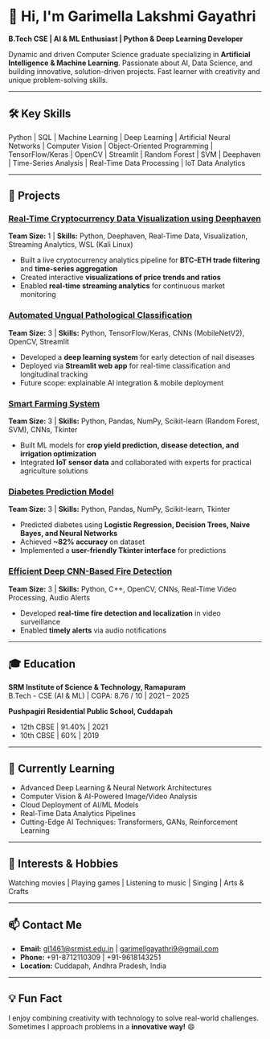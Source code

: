 # 👋 Hi, I'm Garimella Lakshmi Gayathri  

**B.Tech CSE | AI & ML Enthusiast | Python & Deep Learning Developer**  

Dynamic and driven Computer Science graduate specializing in **Artificial Intelligence & Machine Learning**. Passionate about AI, Data Science, and building innovative, solution-driven projects. Fast learner with creativity and unique problem-solving skills.  

---

## 🛠️ Key Skills

Python | SQL | Machine Learning | Deep Learning | Artificial Neural Networks | Computer Vision | Object-Oriented Programming | TensorFlow/Keras | OpenCV | Streamlit | Random Forest | SVM | Deephaven | Time-Series Analysis | Real-Time Data Processing | IoT Data Analytics  

---

## 📂 Projects

### [Real-Time Cryptocurrency Data Visualization using Deephaven](https://github.com/gl1461/Real-Time-Cryptocurrency-Data-Visualization-using-Deephaven-Framework.git) 
**Team Size:** 1 | **Skills:** Python, Deephaven, Real-Time Data, Visualization, Streaming Analytics, WSL (Kali Linux)  
- Built a live cryptocurrency analytics pipeline for **BTC-ETH trade filtering** and **time-series aggregation**  
- Created interactive **visualizations of price trends and ratios**  
- Enabled **real-time streaming analytics** for continuous market monitoring  

### [Automated Ungual Pathological Classification](https://github.com/gl1461/EFFICIENT-DEEP-CNN-BASED-FIRE-DETECTION-AND-LOCALIZATION-IN-VIDEO-SURVEILLANCE-CAMERA.git)  
**Team Size:** 3 | **Skills:** Python, TensorFlow/Keras, CNNs (MobileNetV2), OpenCV, Streamlit  
- Developed a **deep learning system** for early detection of nail diseases  
- Deployed via **Streamlit web app** for real-time classification and longitudinal tracking  
- Future scope: explainable AI integration & mobile deployment  

### [Smart Farming System](https://github.com/gl1461/Smart-Farming.git)  
**Team Size:** 3 | **Skills:** Python, Pandas, NumPy, Scikit-learn (Random Forest, SVM), CNNs, Tkinter  
- Built ML models for **crop yield prediction, disease detection, and irrigation optimization**  
- Integrated **IoT sensor data** and collaborated with experts for practical agriculture solutions  

### [Diabetes Prediction Model](https://github.com/gl1461/DIABETES-PREDICTON.git)  
**Team Size:** 3 | **Skills:** Python, Pandas, NumPy, Scikit-learn, Tkinter  
- Predicted diabetes using **Logistic Regression, Decision Trees, Naive Bayes, and Neural Networks**  
- Achieved **~82% accuracy** on dataset  
- Implemented a **user-friendly Tkinter interface** for predictions  

### [Efficient Deep CNN-Based Fire Detection](https://github.com/gl1461/EFFICIENT-DEEP-CNN-BASED-FIRE-DETECTION-AND-LOCALIZATION-IN-VIDEO-SURVEILLANCE-CAMERA.git)  
**Team Size:** 3 | **Skills:** Python, C++, OpenCV, CNNs, Real-Time Video Processing, Audio Alerts  
- Developed **real-time fire detection and localization** in video surveillance  
- Enabled **timely alerts** via audio notifications  

---

## 🎓 Education

**SRM Institute of Science & Technology, Ramapuram**  
B.Tech - CSE (AI & ML) | CGPA: 8.76 / 10 | 2021 – 2025  

**Pushpagiri Residential Public School, Cuddapah**  
- 12th CBSE | 91.40% | 2021  
- 10th CBSE | 60% | 2019  

---

## 🌱 Currently Learning

- Advanced Deep Learning & Neural Network Architectures  
- Computer Vision & AI-Powered Image/Video Analysis  
- Cloud Deployment of AI/ML Models  
- Real-Time Data Analytics Pipelines  
- Cutting-Edge AI Techniques: Transformers, GANs, Reinforcement Learning  

---

## 🎨 Interests & Hobbies

Watching movies | Playing games | Listening to music | Singing | Arts & Crafts  

---

## 📫 Contact Me

- **Email:** gl1461@srmist.edu.in | garimellgayathri9@gmail.com  
- **Phone:** +91-8712110309 | +91-9618143251  
- **Location:** Cuddapah, Andhra Pradesh, India  

---

## 💡 Fun Fact

I enjoy combining creativity with technology to solve real-world challenges. Sometimes I approach problems in a **innovative way!** 😄  

